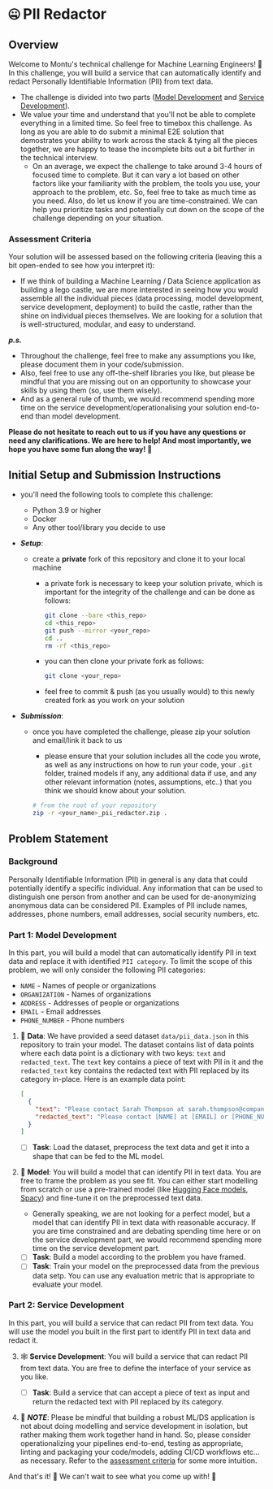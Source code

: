 # 🤐 PII Redactor

## Overview

Welcome to Montu's technical challenge for Machine Learning Engineers! 🎉 In this challenge, you will build a service that can automatically identify and redact Personally Identifiable Information (PII) from text data.

- The challenge is divided into two parts ([Model Development](#part-1-model-development) and [Service Development](#part-2-service-development)).
- We value your time and understand that you'll not be able to complete everything in a limited time. So feel free to timebox this challenge. As long as you are able to do submit a minimal E2E solution that demostrates your ability to work across the stack & tying all the pieces together, we are happy to tease the incomplete bits out a bit further in the technical interview.
  - On an average, we expect the challenge to take around 3-4 hours of focused time to complete. But it can vary a lot based on other factors like your familiarity with the problem, the tools you use, your approach to the problem, etc. So, feel free to take as much time as you need. Also, do let us know if you are time-constrained. We can help you prioritize tasks and potentially cut down on the scope of the challenge depending on your situation.

### Assessment Criteria

Your solution will be assessed based on the following criteria (leaving this a bit open-ended to see how you interpret it):

- If we think of building a Machine Learning / Data Science application as building a lego castle, we are more interested in seeing how you would assemble all the individual pieces (data processing, model development, service development, deployment) to build the castle, rather than the shine on individual pieces themselves. We are looking for a solution that is well-structured, modular, and easy to understand.

**_p.s._**

- Throughout the challenge, feel free to make any assumptions you like, please document them in your code/submission.
- Also, feel free to use any off-the-shelf libraries you like, but please be mindful that you are missing out on an opportunity to showcase your skills by using them (so, use them wisely).
- And as a general rule of thumb, we would recommend spending more time on the service development/operationalising your solution end-to-end than model development.

**Please do not hesitate to reach out to us if you have any questions or need any clarifications. We are here to help! And most importantly, we hope you have some fun along the way! 🥳**

## Initial Setup and Submission Instructions

- you'll need the following tools to complete this challenge:
  - Python 3.9 or higher
  - Docker
  - Any other tool/library you decide to use

- **_Setup_**:
  - create a **private** fork of this repository and clone it to your local machine
    - a private fork is necessary to keep your solution private, which is important for the integrity of the challenge and can be done as follows:

        ```bash
        git clone --bare <this_repo>
        cd <this_repo>
        git push --mirror <your_repo>
        cd ..
        rm -rf <this_repo>
        ```

    - you can then clone your private fork as follows:

        ```bash
        git clone <your_repo>
        ```

    - feel free to commit & push (as you usually would) to this newly created fork as you work on your solution
  
- **_Submission_**:
  - once you have completed the challenge, please zip your solution and email/link it back to us
    - please ensure that your solution includes all the code you wrote, as well as any instructions on how to run your code, your `.git` folder, trained models if any, any additional data if use, and any other relevant information (notes, assumptions, etc..) that you think we should know about your solution.

    ```bash
    # from the root of your repository
    zip -r <your_name>_pii_redactor.zip .
    ```

## Problem Statement

### Background

Personally Identifiable Information (PII) in general is any data that could potentially identify a specific individual. Any information that can be used to distinguish one person from another and can be used for de-anonymizing anonymous data can be considered PII. Examples of PII include names, addresses, phone numbers, email addresses, social security numbers, etc.

### Part 1: Model Development

In this part, you will build a model that can automatically identify PII in text data and replace it with identified `PII category`. To limit the scope of this problem, we will only consider the following PII categories:

- `NAME` - Names of people or organizations
- `ORGANIZATION` - Names of organizations
- `ADDRESS` - Addresses of people or organizations
- `EMAIL` - Email addresses
- `PHONE_NUMBER` - Phone numbers

1. 💽 **Data**: We have provided a seed dataset `data/pii_data.json` in this repository to train your model. The dataset contains list of data points where each data point is a dictionary with two keys: `text` and `redacted_text`. The `text` key contains a piece of text with PII in it and the `redacted_text` key contains the redacted text with PII replaced by its category in-place. Here is an example data point:

    ```json
    [
      {
        "text": "Please contact Sarah Thompson at sarah.thompson@company.com.au or 0422 111 222 to schedule a meeting.",
        "redacted_text": "Please contact [NAME] at [EMAIL] or [PHONE_NUMBER] to schedule a meeting."
      }
    ]
    ```

   - [ ] **Task**: Load the dataset, preprocess the text data and get it into a shape that can be fed to the ML model.

2. 🧠 **Model**: You will build a model that can identify PII in text data. You are free to frame the problem as you see fit. You can either start modelling from scratch or use a pre-trained model (like [Hugging Face models](https://huggingface.co/models), [Spacy](https://spacy.io/)) and fine-tune it on the preprocessed text data.

   - Generally speaking, we are not looking for a perfect model, but a model that can identify PII in text data with reasonable accuracy. If you are time constrained and are debating spending time here or on the service development part, we would recommend spending more time on the service development part.

   - [ ] **Task**: Build a model according to the problem you have framed.
   - [ ] **Task**: Train your model on the preprocessed data from the previous data setp. You can use any evaluation metric that is appropriate to evaluate your model.

### Part 2: Service Development

In this part, you will build a service that can redact PII from text data. You will use the model you built in the first part to identify PII in text data and redact it.

3. 🕸️ **Service Development**: You will build a service that can redact PII from text data. You are free to define the interface of your service as you like.

   - [ ] **Task**: Build a service that can accept a piece of text as input and return the redacted text with PII replaced by its category.

4. 🎡 **_NOTE_**: Please be mindful that building a robust ML/DS application is not about doing modelling and service development in isolation, but rather making them work together hand in hand. So, please consider operationalizing your pipelines end-to-end, testing as appropriate, linting and packaging your code/models, adding CI/CD workflows etc... as necessary. Refer to the [assessment criteria](#assessment-criteria) for some more intuition.

And that's it! 🎊 We can't wait to see what you come up with! 🚀
